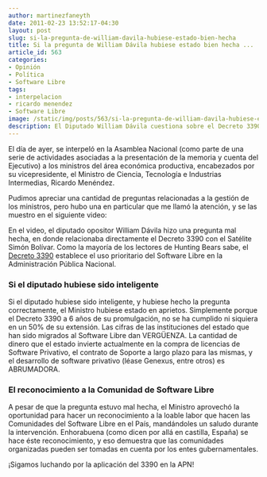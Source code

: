 ```yaml
---
author: martinezfaneyth
date: 2011-02-23 13:52:17-04:30
layout: post
slug: si-la-pregunta-de-william-davila-hubiese-estado-bien-hecha
title: Si la pregunta de William Dávila hubiese estado bien hecha ...
article_id: 563
categories:
- Opinión
- Política
- Software Libre
tags:
- interpelacion
- ricardo menendez
- Software Libre
image: /static/img/posts/563/si-la-pregunta-de-william-davila-hubiese-estado-bien-hecha__1.jpg
description: El Diputado William Dávila cuestiona sobre el Decreto 3390 al Ministro Ricardo Menéndez.
---
```


El día de ayer, se interpeló en la Asamblea Nacional (como parte de una serie de actividades asociadas a la presentación de la memoria y cuenta del Ejecutivo) a los ministros del área económica productiva, encabezados por su vicepresidente, el Ministro de Ciencia, Tecnología e Industrias Intermedias, Ricardo Menéndez.

Pudimos apreciar una cantidad de preguntas relacionadas a la gestión de los ministros, pero hubo una en particular que me llamó la atención, y se las muestro en el siguiente video:

<span class="youtube" data-youtube-id="7lK0NdZApos"></span>

En el video, el diputado opositor William Dávila hizo una pregunta mal hecha, en donde relacionaba directamente el Decreto 3390 con el Satélite Simón Bolívar. Como la mayoría de los lectores de Hunting Bears sabe, el [Decreto 3390](http://dl.dropboxusercontent.com/u/16329841/Decreto3390.pdf) establece el uso prioritario del Software Libre en la Administración Pública Nacional.

### Si el diputado hubiese sido inteligente

Si el diputado hubiese sido inteligente, y hubiese hecho la pregunta correctamente, el Ministro hubiese estado en aprietos. Simplemente porque el Decreto 3390 a 6 años de su promulgación, no se ha cumplido ni siquiera en un 50% de su extensión. Las cifras de las instituciones del estado que han sido migrados al Software Libre dan VERGÜENZA. La cantidad de dinero que el estado invierte actualmente en la compra de licencias de Software Privativo, el contrato de Soporte a largo plazo para las mismas, y el desarrollo de software privativo (léase Genexus, entre otros) es ABRUMADORA.

### El reconocimiento a la Comunidad de Software Libre

A pesar de que la pregunta estuvo mal hecha, el Ministro aprovechó la oportunidad para hacer un reconocimiento a la loable labor que hacen las Comunidades del Software Libre en el País, mandándoles un saludo durante la intervención. Enhorabuena (como dicen por allá en castilla, España) se hace éste reconocimiento, y eso demuestra que las comunidades organizadas pueden ser tomadas en cuenta por los entes gubernamentales.

<span class="figure figure-100" data-figure-src="http://huntingbears.com.ve/static/img/posts/563/si-la-pregunta-de-william-davila-hubiese-estado-bien-hecha__2.jpg" data-figure-href="http://huntingbears.com.ve/static/img/posts/563/si-la-pregunta-de-william-davila-hubiese-estado-bien-hecha__2.jpg"></span>

¡Sigamos luchando por la aplicación del 3390 en la APN!
